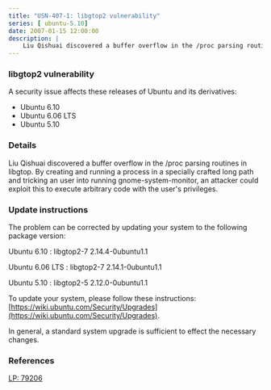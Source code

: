 ```yaml
---
title: "USN-407-1: libgtop2 vulnerability"
series: [ ubuntu-5.10]
date: 2007-01-15 12:00:00
description: |
    Liu Qishuai discovered a buffer overflow in the /proc parsing routines in libgtop. By creating and running a process in a specially crafted long path and tricking an user into running gnome-system-monitor, an attacker could exploit this to execute arbitrary code with the user&#39;s privileges.
--- 
```

 
### libgtop2 vulnerability

A security issue affects these releases of Ubuntu and its derivatives:

* Ubuntu 6.10
* Ubuntu 6.06 LTS
* Ubuntu 5.10

### Details

Liu Qishuai discovered a buffer overflow in the /proc parsing routines in libgtop. By creating and running a process in a specially crafted long path and tricking an user into running gnome-system-monitor, an attacker could exploit this to execute arbitrary code with the user&#39;s privileges.

### Update instructions

The problem can be corrected by updating your system to the following package version:

Ubuntu 6.10
 : libgtop2-7 <span>2.14.4-0ubuntu1.1</span>

Ubuntu 6.06 LTS
 : libgtop2-7 <span>2.14.1-0ubuntu1.1</span>

Ubuntu 5.10
 : libgtop2-5 <span>2.12.0-0ubuntu1.1</span>

To update your system, please follow these instructions: [https://wiki.ubuntu.com/Security/Upgrades](https://wiki.ubuntu.com/Security/Upgrades).

In general, a standard system upgrade is sufficient to effect the necessary changes.

### References

 [LP: 79206](https://launchpad.net/bugs/79206)
 

